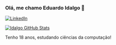 
### Olá, me chamo Eduardo Idalgo 👋

[![LinkedIn](https://img.shields.io/badge/LinkedIn-0077B5?style=for-the-badge&logo=linkedin&logoColor=white)](https://linkedin.com/in/eduardo-idalgo-27b470211)

[![Idalgo GitHub Stats](https://github-readme-stats.vercel.app/api/top-langs/?username=idaaalgo&layout=compact&theme=tokyonight)](https://github.com/anuraghazra/github-readme-stats)

Tenho 18 anos, estudando ciências da computação!
